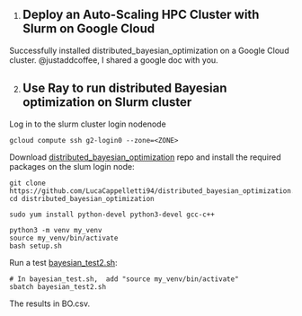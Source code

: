 1. ## Deploy an Auto-Scaling HPC Cluster with Slurm on Google Cloud
Successfully installed distributed_bayesian_optimization on a Google Cloud cluster. @justaddcoffee, I shared a google doc with you.

2. ## Use Ray to run distributed Bayesian optimization on Slurm cluster
Log in to the slurm cluster login nodenode
```
gcloud compute ssh g2-login0 --zone=<ZONE>
```

Download [distributed_bayesian_optimization](https://github.com/LucaCappelletti94/distributed_bayesian_optimization.git) repo and install the required packages on the slum login node:
```
git clone https://github.com/LucaCappelletti94/distributed_bayesian_optimization.git
cd distributed_bayesian_optimization

sudo yum install python-devel python3-devel gcc-c++

python3 -m venv my_venv
source my_venv/bin/activate
bash setup.sh
```
Run a test [bayesian_test2.sh]():
```
# In bayesian_test.sh,  add "source my_venv/bin/activate"
sbatch bayesian_test2.sh
```

The results in BO.csv.
